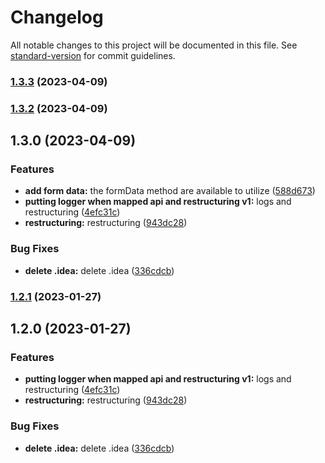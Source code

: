 # Changelog

All notable changes to this project will be documented in this file. See [standard-version](https://github.com/conventional-changelog/standard-version) for commit guidelines.

### [1.3.3](https://github.com/JoaoVictorLacerda/express-autoconfigure/compare/v1.3.2...v1.3.3) (2023-04-09)

### [1.3.2](https://github.com/JoaoVictorLacerda/express-autoconfigure/compare/v1.3.0...v1.3.2) (2023-04-09)

## 1.3.0 (2023-04-09)


### Features

* **add form data:** the formData method are available to utilize ([588d673](https://github.com/JoaoVictorLacerda/express-autoconfigure/commit/588d67308e7d2c66d3487efa231b129fbcb45d8f))
* **putting logger when mapped api and restructuring v1:** logs and restructuring ([4efc31c](https://github.com/JoaoVictorLacerda/express-autoconfigure/commit/4efc31c70da3298fe85688fc86ec21fe26ddf574))
* **restructuring:** restructuring ([943dc28](https://github.com/JoaoVictorLacerda/express-autoconfigure/commit/943dc28a4dbd8880eee0f3bb9d94a5668a4116ce))


### Bug Fixes

* **delete .idea:** delete .idea ([336cdcb](https://github.com/JoaoVictorLacerda/express-autoconfigure/commit/336cdcbc34700002fc5db48a98b08a26a874a374))

### [1.2.1](https://github.com/JoaoVictorLacerda/express-autoconfigure/compare/v1.2.0...v1.2.1) (2023-01-27)

## 1.2.0 (2023-01-27)


### Features

* **putting logger when mapped api and restructuring v1:** logs and restructuring ([4efc31c](https://github.com/JoaoVictorLacerda/express-autoconfigure/commit/4efc31c70da3298fe85688fc86ec21fe26ddf574))
* **restructuring:** restructuring ([943dc28](https://github.com/JoaoVictorLacerda/express-autoconfigure/commit/943dc28a4dbd8880eee0f3bb9d94a5668a4116ce))


### Bug Fixes

* **delete .idea:** delete .idea ([336cdcb](https://github.com/JoaoVictorLacerda/express-autoconfigure/commit/336cdcbc34700002fc5db48a98b08a26a874a374))
